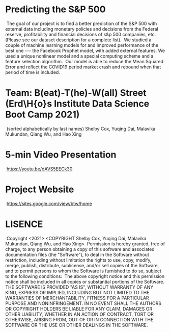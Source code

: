 # Predicting the S&P 500
​
The goal of our project is to find a better prediction of the S&P 500 with external data including monetary policies and decisions from the Federal reserve, profitability and financial decisions of s&p 500 companies, etc. (Please see our dataset description for a complete list).
​
We studied a couple of machine learning models for and improved performance of the best one --- the Facebook Prophet model, with added external features. We used a unique nonlinear model and a special computing scheme and a feature selection algorithm.
​
Our model is able to reduce the Mean Squared Error and reflect the COVID19 period market crash and rebound when that period of time is included. 
​
# Team: B(eat)-T(he)-W(all) Street (Erd\H{o}s Institute Data Science Boot Camp 2021)
​
(sorted alphabetically by last names) Shelby Cox, Yuqing Dai,  Malavika Mukundan, Qiang Wu, and Hao Xing
​
# 5-min Video Presentation
​
https://youtu.be/dAVS5EECk30
​
# Project Website
​
https://sites.google.com/view/btw/home
​
# LISENCE
​
Copyright <2021> <COPYRIGHT Shelby Cox, Yuqing Dai,  Malavika Mukundan, Qiang Wu, and Hao Xing>
​
Permission is hereby granted, free of charge, to any person obtaining a copy of this software and associated documentation files (the "Software"), to deal in the Software without restriction, including without limitation the rights to use, copy, modify, merge, publish, distribute, sublicense, and/or sell copies of the Software, and to permit persons to whom the Software is furnished to do so, subject to the following conditions:
​
The above copyright notice and this permission notice shall be included in all copies or substantial portions of the Software.
​
THE SOFTWARE IS PROVIDED "AS IS", WITHOUT WARRANTY OF ANY KIND, EXPRESS OR IMPLIED, INCLUDING BUT NOT LIMITED TO THE WARRANTIES OF MERCHANTABILITY, FITNESS FOR A PARTICULAR PURPOSE AND NONINFRINGEMENT. IN NO EVENT SHALL THE AUTHORS OR COPYRIGHT HOLDERS BE LIABLE FOR ANY CLAIM, DAMAGES OR OTHER LIABILITY, WHETHER IN AN ACTION OF CONTRACT, TORT OR OTHERWISE, ARISING FROM, OUT OF OR IN CONNECTION WITH THE SOFTWARE OR THE USE OR OTHER DEALINGS IN THE SOFTWARE.
